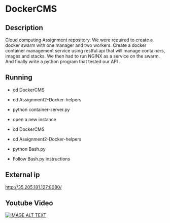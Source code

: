 # DockerCMS

## Description
Cloud computing Assignment repository. We were required to create a docker swarm with one manager and two workers. Create a docker container management service using restful api that will manage containers, images and stacks. We then had to run NGINX as a service on the swarm. And finally write a python program that tested our API .

## Running 
- cd DockerCMS
- cd Assignment2-Docker-helpers
- python container-server.py

- open a new instance 
- cd DockerCMS
- cd Assignment2-Docker-helpers
- python Bash.py

- Follow Bash.py instructions

## External ip
http://35.205.181.127:8080/

## Youtube Video
[![IMAGE ALT TEXT](http://img.youtube.com/vi/rK_qyPwhSGc/0.jpg)](https://www.youtube.com/watch?v=rK_qyPwhSGc&feature=youtu.be "Cloud Computing | Assignment 2 | DockerCMS ")

